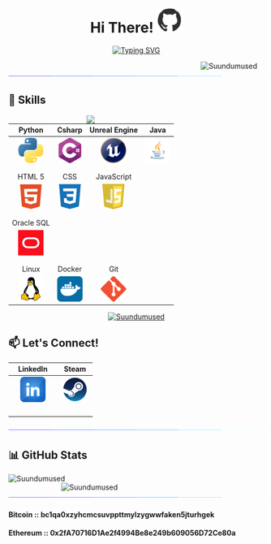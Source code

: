<h1 align="center">Hi There! <img src="https://github.com/Suundumused/Suundumused/blob/main/Assets/profile.gif" width="50"></h1>
<p align="center">
 <a href="https://git.io/typing-svg"><img src="https://readme-typing-svg.herokuapp.com?font=System&weight=500&size=24&pause=100&center=true&random=false&width=435&lines=Welcome+To+My+Profile;I'm+The+Full+Stack+Developer;" alt="Typing SVG" /></a></p>
 
<img align="right" src="https://komarev.com/ghpvc/?username=Suundumused&style=plastic&color=blueviolet&icon_color=f9f9f9&text_color=9f9f9f&bg_color=151515" alt="Suundumused" width="125"/>

![Separator](https://github.com/Suundumused/Suundumused/blob/main/Assets/borderseperator.gif?raw=true)


<h2 align='left'>🚀 Skills</h2>

<img align="right" width="350px" align="right" src="https://github-readme-stats.vercel.app/api/top-langs/?username=suundumused&layout=donut&hide_border=false&title_color=fff&text_color=fff&bg_color=0d1117" />

| Python | Csharp | Unreal Engine | Java |
| :-----: | :-----: | :-----: | :-----: |
| <img src="https://github.com/Suundumused/Suundumused/blob/main/Assets/python.png?raw=true" alt="Python" width="50"> | <img src="https://github.com/Suundumused/Suundumused/blob/main/Assets/c-sharp.png?raw=true" alt="C#" width="50"> | <img src="https://github.com/Suundumused/Suundumused/blob/main/Assets/unreal.png?raw=true" alt="Unreal Engine" width="50"> | <img src="https://github.com/Suundumused/Suundumused/blob/main/Assets/java_icon_130901.png?raw=true" alt="Java" width="50"> |
| | | |
| | | |
| HTML 5 | CSS | JavaScript |
| <img src="https://github.com/Suundumused/Suundumused/blob/main/Assets/free-html-5-1-1175208.webp?raw=true" alt="HTML 5" width="50"> | <img src="https://github.com/Suundumused/Suundumused/blob/main/Assets/css_plain_logo_icon_146573.png?raw=true" alt="CSS" width="50"> | <img src="https://github.com/Suundumused/Suundumused/blob/main/Assets/javascript.webp?raw=true" alt="Java Script" width="50"> |
| |
| |
| Oracle SQL |
| <img src="https://github.com/Suundumused/Suundumused/blob/main/Assets/oracle.jpeg?raw=true" alt="Oracle SQL" width="50"> |
| | | |
| | | |
| Linux | Docker | Git |
| <img src="https://github.com/Suundumused/Suundumused/blob/main/Assets/free-linux-3521549-2944967.webp?raw=true" alt="Linux" width="50"> | <img src="https://github.com/Suundumused/Suundumused/blob/main/Assets/docker_tile_logo_icon_168248.png?raw=true" alt="Docker" width="50"> | <img src="https://github.com/Suundumused/Suundumused/blob/main/Assets/Git-Icon-1788C.png?raw=true" alt="Git" width="50"> |

<div align="center">
    <a align="center" href="https://github.com/Suundumused/Motion-Joystick-Steering-Wheel">
        <img src="https://github-readme-stats.vercel.app/api/pin?username=Suundumused&repo=Motion-Joystick-Steering-Wheel&title_color=fff&icon_color=f9f9f9&text_color=9f9f9f&bg_color=151515" alt="Suundumused" width="350px"/>
    </a>    
</div>

## 📫 Let's Connect!

| LinkedIn | Steam |
| :-----: | :-----: |
| <img src="https://github.com/Suundumused/Suundumused/blob/main/Assets/LinkedIn.png?raw=true" alt="LinkedIn" width="50"> | <img src="https://github.com/Suundumused/Suundumused/blob/main/Assets/steam.png?raw=true" alt="Steam" width="50"> |
| <img width="82" height="0px"></img> | <img width="56" height="0px"></img> |

![Separator](https://github.com/Suundumused/Suundumused/blob/main/Assets/borderseperator.gif?raw=true)

## 📊 GitHub Stats

<div>
   <img align="left" src="https://github-readme-streak-stats.herokuapp.com/?user=Suundumused&theme=tokyonight" alt="Suundumused" width="400px" />  
  <a href="https://github.com/Suundumused">
      <img align="right" src="https://github-readme-stats.vercel.app/api?username=Suundumused&show_icons=true&theme=tokyonight" alt="Suundumused" width="400px"/>
  </a>
</div>

![Separator](https://github.com/Suundumused/Suundumused/blob/main/Assets/borderseperator.gif?raw=true)

#### Bitcoin :: **bc1qa0xzyhcmcsuvppttmylzygwwfaken5jturhgek**
#### Ethereum :: **0x2fA70716D1Ae2f4994Be8e249b609056D72Ce80a**
